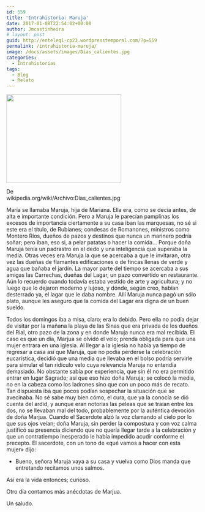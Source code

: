 ```yaml
---
id: 559
title: 'Intrahistoria: Maruja'
date: 2017-01-08T22:54:02+00:00
author: Jmcastinheira
# layout: post
guid: http://enteleq1-cp23.wordpresstemporal.com/?p=559
permalink: /intrahistoria-maruja/
image: /docs/assets/images/Días_calientes.jpg
categories:
  - Intrahistorias
tags:
  - Blog
  - Relato
---
```

<div id="attachment_1365" style="width: 310px" class="wp-caption alignleft">
  <a href="http://entelequia.info/docs/assets/images/Días_calientes.jpg"><img aria-describedby="caption-attachment-1365" class="size-medium wp-image-1365" src="http://entelequia.info/docs/assets/images/Días_calientes-300x231.jpg" alt="" width="300" height="231" srcset="http://entelequia.info/docs/assets/images/Días_calientes-300x231.jpg 300w, http://entelequia.info/docs/assets/images/Días_calientes.jpg 500w" sizes="(max-width: 300px) 100vw, 300px" /></a>
  
  <p id="caption-attachment-1365" class="wp-caption-text">
    De wikipedia.org/wiki/Archivo:Días_calientes.jpg
  </p>
</div>

María se llamaba Maruja, hija de Mariana. Ella era, como se decía antes, de alta e importante condición. Pero a Maruja le parecían pamplinas los excesos de importancia ciertamente a su casa iban las marquesas, no sé si este era el título, de Rubianes; condesas de Romanones, ministros como Montero Ríos, dueños de pazos y destinos que nunca un marinero podría soñar; pero iban, eso si, a pelar patatas o hacer la comida&#8230; Porque doña Maruja tenía un padrastro en el dedo y una inteligencia que superaba la media. Otras veces era Maruja la que se acercaba a que le invitaran, otra vez las dueñas de flamantes edificaciones o de fincas llenas de verde y agua que bañaba el jardín. La mayor parte del tiempo se acercaba a sus amigas las Carrechas, dueñas del Lagar, un pazo convertido en restaurante. Aún lo recuerdo cuando todavía estaba vestido de arte y agricultura; y no luego que lo dejaron moderno y lujoso, y dónde, según creo, habían desterrado ya, el lagar que le daba nombre. Allí Maruja nunca pagó un sólo plato, aunque les aseguro que la comida del Lagar era digna de un buen sueldo.

Todos los domingos iba a misa, claro; era lo debido. Pero ella no podía dejar de visitar por la mañana la playa de las Sinas que era privada de los dueños del Rial, otro pazo de la zona y en donde Maruja nunca era mal recibida. El caso es que un día, Marjua se olvidó el velo; prenda obligada para que una mujer entrara en una iglesia. Al llegar a la iglesia no había ya tiempo de regresar a casa así que Maruja, que no podía perderse la celebración eucarística, decidió que una media que llevaba en el bolso podría servirle para simular el tan ridículo velo cuya relevancia Maruja no entendía demasiado. No obstante sabía por experiencia, que sin él no era permitido entrar en lugar Sagrado; así que eso hizo doña Maruja; se colocó la media, no en la cabeza como los ladrones sino que con un poco más de recato. Tan dispuesta iba que pocos podían sospechar la situación que se avecinaba. No sé sabe muy bien cómo, el cura, que ya la conocía se dió cuenta del ardid, y aunque eran notorias las peleas que se traían entre los dos, no se llevaban mal del todo, probablemente por la auténtica devoción de doña Marjua. Cuando el Sacerdote alzó la voz clamando al cielo por lo que sus ojos veían; doña Maruja, sin perder la compostura y con voz calma justificó su presencia diciendo que no quería llegar tarde a la celebración y que un contratiempo inesperado le había impedido acudir conforme el precepto. El sacerdote, con un tono de «qué vamos a hacer con esta mujer» dijo:

  * Bueno, señora Maruja vaya a su casa y vuelva como Dios manda que entretando recitamos unos salmos.

Así era la vida entonces; curioso.

Otro día contamos más anécdotas de Marjua.

Un saludo.